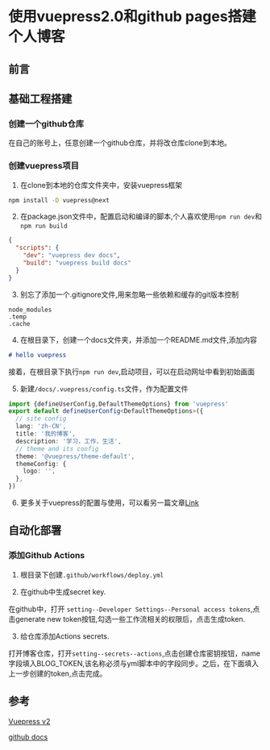 # 使用vuepress2.0和github pages搭建个人博客

## 前言

## 基础工程搭建 

### 创建一个github仓库

在自己的账号上，任意创建一个github仓库，并将改仓库clone到本地。

### 创建vuepress项目

1. 在clone到本地的仓库文件夹中，安装vuepress框架

```sh
npm install -D vuepress@next
```

2. 在package.json文件中，配置启动和编译的脚本,个人喜欢使用```npm run dev```和```npm run build```

```json
{
  "scripts": {
    "dev": "vuepress dev docs",
    "build": "vuepress build docs"
  }
}
```

3. 别忘了添加一个.gitignore文件,用来忽略一些依赖和缓存的git版本控制

```
node_modules
.temp
.cache
```

4. 在根目录下，创建一个docs文件夹，并添加一个README.md文件,添加内容

```md
# hello vuepress
```
接着，在根目录下执行```npm run dev```,启动项目，可以在启动网址中看到初始画面

5. 新建```/docs/.vuepress/config.ts```文件，作为配置文件
```ts
import {defineUserConfig,DefaultThemeOptions} from 'vuepress'
export default defineUserConfig<DefaultThemeOptions>({
  // site config
  lang: 'zh-CN',
  title: '我的博客',
  description: '学习，工作，生活',
  // theme and its config
  theme: '@vuepress/theme-default',
  themeConfig: {
    logo: '',
  },
})
```
<!-- TODO: -->
6. 更多关于vuepress的配置与使用，可以看另一篇文章[Link]()

## 自动化部署

### 添加Github Actions

1. 根目录下创建```.github/workflows/deploy.yml```

2. 在github中生成secret key.

在github中，打开 ```setting--Developer Settings--Personal access tokens```,点击generate new token按钮,勾选一些工作流相关的权限后，点击生成token.

3. 给仓库添加Actions secrets.

打开博客仓库，打开```setting--secrets--actions```,点击创建仓库密钥按钮，name字段填入BLOG_TOKEN,该名称必须与yml脚本中的字段同步。之后，在下面填入上一步创建的token,点击完成。

## 参考

[Vuepress v2](https://v2.vuepress.vuejs.org/)

[github docs](https://docs.github.com/en/authentication/keeping-your-account-and-data-secure/creating-a-personal-access-token)